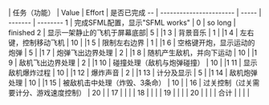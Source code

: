    | 任务（功能）                  | Value | Effort  | 是否已完成
-- | ----------------------- | ----- | ------- | --------
1  | 完成SFML配置，显示"SFML works" | 0     | so long | finished
2  | 显示一架静止的飞机于屏幕底部| 5     |         |1
3  | 背景音乐                    | 1     |         |1
4  | 左右键，控制移动飞机              | 10    |         |1
5  | 限制左右边界                  | 1     |         |1
6  | 空格键开炮，显示运动的炮弹           | 5     |         |1
7  | 炮弹飞出边界处理                | 2     |         |1
8  | 随机产生敌机，并向下运动            | 10    |         |1
9  | 敌机飞出边界处理                | 2     |         |1
10 | 碰撞处理（敌机与炮弹碰撞）           | 10    |         |1
11 | 显示敌机爆炸过程                | 10    |         |1
12 | 爆炸声音                    | 2     |         |1
13 | 计分及显示                   | 5     |         |1
14 | 敌机炮弹处理                  | 10    |         |1
15 | 被敌机击中处理（炸毁、3条命）         | 10    |         |
16 | 过关控制（过关需要计分、游戏速度控制）     | 20    |         |
17 |                         |       |         |
18 |                         |       |         |
19 |                         |       |         |
20 |                         |       |         |
合计 |                         |       |         |
